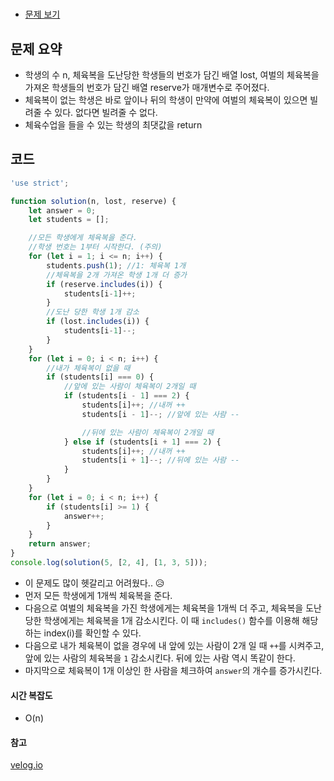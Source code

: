 # 

- [문제 보기](https://programmers.co.kr/learn/courses/30/lessons/42862?language=javascript)

## 문제 요약

- 학생의 수 n, 체육복을 도난당한 학생들의 번호가 담긴 배열 lost, 여벌의 체육복을 가져온 학생들의 번호가 담긴 배열 reserve가 매개변수로 주어졌다.
- 체육복이 없는 학생은 바로 앞이나 뒤의 학생이 만약에 여벌의 체육복이 있으면 빌려줄 수 있다. 없다면 빌려줄 수 없다.
- 체육수업을 들을 수 있는 학생의 최댓값을 return

## 코드

```javascript
'use strict';

function solution(n, lost, reserve) {
    let answer = 0;
    let students = [];

    //모든 학생에게 체육복을 준다.
    //학생 번호는 1부터 시작한다. (주의)
    for (let i = 1; i <= n; i++) {
        students.push(1); //1: 체육복 1개
        //체육복을 2개 가져온 학생 1개 더 증가
        if (reserve.includes(i)) {
            students[i-1]++;
        }
        //도난 당한 학생 1개 감소
        if (lost.includes(i)) {
            students[i-1]--;
        }
    }
    for (let i = 0; i < n; i++) {
        //내가 체육복이 없을 때
        if (students[i] === 0) {
            //앞에 있는 사람이 체육복이 2개일 때
            if (students[i - 1] === 2) {
                students[i]++; //내꺼 ++
                students[i - 1]--; //앞에 있는 사람 --

                //뒤에 있는 사람이 체육복이 2개일 때
            } else if (students[i + 1] === 2) {
                students[i]++; //내꺼 ++
                students[i + 1]--; //뒤에 있는 사람 --
            }
        }
    }
    for (let i = 0; i < n; i++) {
        if (students[i] >= 1) {
            answer++;
        }
    }
    return answer;
}
console.log(solution(5, [2, 4], [1, 3, 5]));
```

- 이 문제도 많이 헷갈리고 어려웠다.. 😥
- 먼저 모든 학생에게 1개씩 체육복을 준다.
- 다음으로 여벌의 체육복을 가진 학생에게는 체육복을 1개씩 더 주고, 체육복을 도난 당한 학생에게는 체육복을 1개 감소시킨다. 이 때 `includes()` 함수를 이용해 해당하는 index(i)를 확인할 수 있다.
- 다음으로 내가 체육복이 없을 경우에 내 앞에 있는 사람이 2개 일 때 `++`를 시켜주고, 앞에 있는 사람의 체육복을 `1` 감소시킨다. 뒤에 있는 사람 역시 똑같이 한다.
- 마지막으로 체육복이 1개 이상인 한 사람을 체크하여 `answer`의 개수를 증가시킨다.

#### 시간 복잡도

- O(n)

#### 참고
[velog.io](https://velog.io/@michael00987/javascript%ED%94%84%EB%A1%9C%EA%B7%B8%EB%9E%98%EB%A8%B8%EC%8A%A4-%EC%B2%B4%EC%9C%A1%EB%B3%B5-8605q509)
